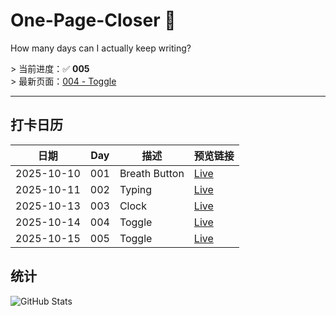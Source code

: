 # One-Page-Closer 🚀  
How many days can I actually keep writing?

&gt; 当前进度：✅ **005**  
&gt; 最新页面：[004 - Toggle](https://garfieldreams.github.io/one-page-closer/pages/005-Circle.html)

---

## 打卡日历
| 日期 | Day | 描述 | 预览链接 |
| ---- | --- | ---- | -------- |
| 2025-10-10 | 001 | Breath Button | [Live](https://garfieldreams.github.io/one-page-closer/pages/001-Breath.html) |
| 2025-10-11 | 002 | Typing | [Live](https://garfieldreams.github.io/one-page-closer/pages/002-Typing.html) |
| 2025-10-13 | 003 | Clock | [Live](https://garfieldreams.github.io/one-page-closer/pages/003-Clock/003-Clock.html) |
| 2025-10-14 | 004 | Toggle | [Live](https://garfieldreams.github.io/one-page-closer/pages/004-Toggle.html) |
| 2025-10-15 | 005 | Toggle | [Live](https://garfieldreams.github.io/one-page-closer/pages/005-Circle.html) |

## 统计
![GitHub Stats](https://github-readme-stats.vercel.app/api?username=garfieldreams&theme=dark&hide=prs,issues)
